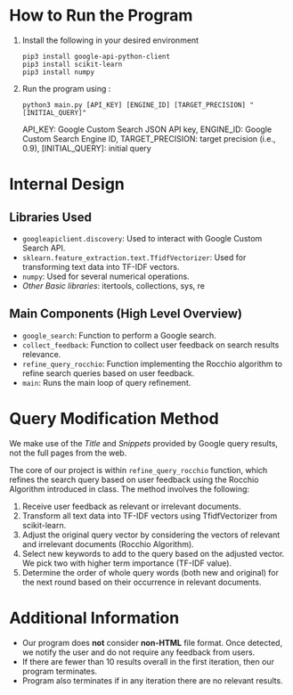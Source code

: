 # How to Run the Program
1. Install the following in your desired environment  
   ```
   pip3 install google-api-python-client
   pip3 install scikit-learn
   pip3 install numpy
   ```
2. Run the program using :
   ```
   python3 main.py [API_KEY] [ENGINE_ID] [TARGET_PRECISION] "[INITIAL_QUERY]"
   ```
   API_KEY: Google Custom Search JSON API key, ENGINE_ID: Google Custom Search Engine ID, TARGET_PRECISION: target precision (i.e., 0.9), [INITIAL_QUERY]: initial query

# Internal Design

## Libraries Used

- `googleapiclient.discovery`: Used to interact with Google Custom Search API.
- `sklearn.feature_extraction.text.TfidfVectorizer`: Used for transforming text data into TF-IDF vectors.
- `numpy`: Used for several numerical operations.
- *Other Basic libraries*: itertools, collections, sys, re

## Main Components (High Level Overview)

- `google_search`: Function to perform a Google search.
- `collect_feedback`: Function to collect user feedback on search results relevance.
- `refine_query_rocchio`: Function implementing the Rocchio algorithm to refine search queries based on user feedback.
- `main`: Runs the main loop of query refinement.

# Query Modification Method

We make use of the *Title* and *Snippets* provided by Google query results, not the full pages from the web.

The core of our project is within `refine_query_rocchio` function, which refines the search query based on user feedback using the Rocchio Algorithm introduced in class. The method involves the following:

1. Receive user feedback as relevant or irrelevant documents.
2. Transform all text data into TF-IDF vectors using TfidfVectorizer from scikit-learn.
3. Adjust the original query vector by considering the vectors of relevant and irrelevant documents (Rocchio Algorithm).
4. Select new keywords to add to the query based on the adjusted vector. We pick two with higher term importance (TF-IDF value).
5. Determine the order of whole query words (both new and original) for the next round based on their occurrence in relevant documents.

# Additional Information

- Our program does **not** consider **non-HTML** file format. Once detected, we notify the user and do not require any feedback from users.
- If there are fewer than 10 results overall in the first iteration, then our program terminates.
- Program also terminates if in any iteration there are no relevant results.

